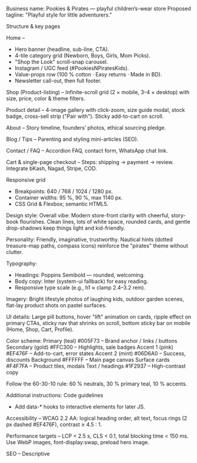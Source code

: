 Business name: Pookies & Pirates — playful children’s-wear store
Proposed tagline: "Playful style for little adventurers."

Structure & key pages

Home –
- Hero banner (headline, sub-line, CTA).
- 4-tile category grid (Newborn, Boys, Girls, Mom Picks).
- "Shop the Look" scroll-snap carousel.
- Instagram / UGC feed (#PookiesNPiratesKids).
- Value-props row (100 % cotton · Easy returns · Made in BD).
- Newsletter call-out, then full footer.

Shop (Product-listing) – Infinite-scroll grid (2 × mobile, 3–4 × desktop) with size, price, color & theme filters.

Product detail – 4-image gallery with click-zoom, size guide modal, stock badge, cross-sell strip ("Pair with"). Sticky add-to-cart on scroll.

About – Story timeline, founders’ photos, ethical sourcing pledge.

Blog / Tips – Parenting and styling mini-articles (SEO).

Contact / FAQ – Accordion FAQ, contact form, WhatsApp chat link.

Cart & single-page checkout – Steps: shipping → payment → review. Integrate bKash, Nagad, Stripe, COD.

Responsive grid
- Breakpoints: 640 / 768 / 1024 / 1280 px.
- Container widths: 95 %, 90 %, max 1140 px.
- CSS Grid & Flexbox; semantic HTML5.

Design style:
Overall vibe: Modern store-front clarity with cheerful, story-book flourishes. Clean lines, lots of white space, rounded cards, and gentle drop-shadows keep things light and kid-friendly.

Personality: Friendly, imaginative, trustworthy. Nautical hints (dotted treasure-map paths, compass icons) reinforce the "pirates" theme without clutter.

Typography:
- Headings: Poppins Semibold — rounded, welcoming.
- Body copy: Inter (system-ui fallback) for easy reading.
- Responsive type scale (e.g., h1 ≈ clamp 2.4–3.2 rem).

Imagery: Bright lifestyle photos of laughing kids, outdoor garden scenes, flat-lay product shots on pastel surfaces.

UI details: Large pill buttons, hover "lift" animation on cards, ripple effect on primary CTAs, sticky nav that shrinks on scroll, bottom sticky bar on mobile (Home, Shop, Cart, Profile).

Color scheme:
Primary (teal) #005F73 – Brand anchor / links / buttons
Secondary (gold) #FFC300 – Highlights, sale badges
Accent 1 (pink) #EF476F – Add-to-cart, error states
Accent 2 (mint) #06D6A0 – Success, discounts
Background #FFFFFF – Main page canvas
Surface cards #F4F7FA – Product tiles, modals
Text / headings #1F2937 – High-contrast copy

Follow the 60-30-10 rule: 60 % neutrals, 30 % primary teal, 10 % accents.

Additional instructions: Code guidelines
- Add data-* hooks to interactive elements for later JS.

Accessibility – WCAG 2.2 AA: logical heading order, alt text, focus rings (2 px dashed #EF476F), contrast ≥ 4.5 : 1.

Performance targets – LCP < 2.5 s, CLS < 0.1, total blocking time < 150 ms. Use WebP images, font-display:swap, preload hero image.

SEO – Descriptive <title> and meta description; canonical URLs; JSON-LD for Product & Organization.

Analytics & marketing – Exit-intent coupon pop-up.

DevOps – GitHub repo with Vercel / Netlify CI-CD; staging branch previews; nightly DB dump.

Tone & microcopy – Friendly Banglish phrases (e.g., empty cart: “Ektu wait, captain — your loot is empty!”).

Uploaded images: logo.jpg, cover.jpeg
uploaded images are in uploads folder in the site-dir directory.

Create the html css based website with generated contents and an attractive UI layout with beautiful designs

